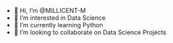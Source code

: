 - 👋 Hi, I’m @MILLICENT-M
- 👀 I’m interested in Data Science
- 🌱 I’m currently learning Python
- 💞️ I’m looking to collaborate on Data Science Projects

<!---
MILLICENT-M/MILLICENT-M is a ✨ special ✨ repository because its `README.md` (this file) appears on your GitHub profile.
You can click the Preview link to take a look at your changes.
--->
